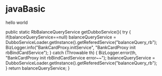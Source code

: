 # javaBasic
hello world

public static RbBalanceQueryService getDubboService(){
		try {
			if(balanceQueryService==null)
				balanceQueryService = DubboServiceLoader.getInstance().getReferedService("balanceQuery_rb");
			BizLogger.info("BankCardProxy.initService", "BankCardProxy init rbBindCardService");
		} catch (Throwable th) {
			BizLogger.error(th, "BankCardProxy init rbBindCardService error~~");
			balanceQueryService = DubboServiceLoader.getInstance().getReferedService("balanceQuery_rb");
		}
		return balanceQueryService;
	}

